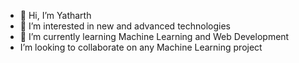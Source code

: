- 👋 Hi, I’m Yatharth
- 👀 I’m interested in new and advanced technologies
- 🌱 I’m currently learning Machine Learning and Web Development
- I’m looking to collaborate on any Machine Learning project


<!---
Yatharth19/Yatharth19 is a ✨ special ✨ repository because its `README.md` (this file) appears on your GitHub profile.
You can click the Preview link to take a look at your changes.
--->

